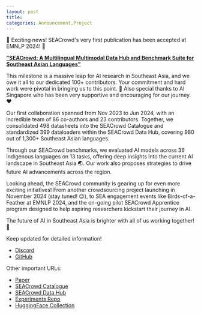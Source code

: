 ```yaml
---
layout: post
title:
categories: Announcement,Project
---
```


🎉 Exciting news! SEACrowd's very first publication has been accepted at EMNLP 2024! 🚀

[**"SEACrowd: A Multilingual Multimodal Data Hub and Benchmark Suite for Southeast Asian Languages"**](https://arxiv.org/pdf/2406.10118)

This milestone is a massive leap for AI research in Southeast Asia, and we owe it all to our dedicated 100+ contributors. Your commitment and hard work were pivotal in bringing us to this point. 💪 Also special thanks to AI Singapore who has been very supportive and encouraging for our journey. ❤️

Our first collaboration spanned from Nov 2023 to Jun 2024, with an incredible team of 86 co-authors and 23 contributors. Together, we consolidated 498 datasheets into the SEACrowd Catalogue and standardized 399 dataloaders within the SEACrowd Data Hub, covering 980 out of 1,300+ Southeast Asian languages.

Through our SEACrowd benchmarks, we evaluated AI models across 36 indigenous languages on 13 tasks, offering deep insights into the current AI landscape in Southeast Asia 🌏. Our work also proposes strategies to drive future AI advancements across the region.

Looking ahead, the SEACrowd community is gearing up for even more exciting initiatives! From another crowdsourcing project launching in November 2024 (stay tuned! 😉), to SEA engagement events like Birds-of-a-Feather at EMNLP 2024, and the on-going pilot SEACrowd Apprentice program designed to help aspiring researchers kickstart their journey in AI.

The future of AI in Southeast Asia is brighter with all of us working together! 🌟

Keep updated for detailed information!
- [Discord](https://discord.gg/XXRHFuvkTA)
- [GitHub](https://github.com/SEACrowd)

Other important URLs:
- [Paper](https://arxiv.org/pdf/2406.10118)
- [SEACrowd Catalogue](https://seacrowd.github.io/seacrowd-catalogue/)
- [SEACrowd Data Hub](https://github.com/SEACrowd/seacrowd-datahub/)
- [Experiments Repo](https://github.com/SEACrowd/seacrowd-experiments)
- [HuggingFace Collection](https://huggingface.co/collections/SEACrowd/seacrowd-a-multilingual-multimodal-data-hub-and-benchmark-s-667127ad938266072cdc46be)
